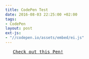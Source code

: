 ```yaml
---
title: CodePen Test
date: 2016-08-03 22:25:00 +02:00
tags:
- CodePen
layout: post
ext-js:
- "//codepen.io/assets/embed/ei.js"
---
```


<pre class="codepen" data-height="470" data-type="result" data-href="kjmBd" data-user="andymcfee" data-safe="true"> <code> </code> <a href="http://codepen.io/andymcfee/pen/kjmBd">Check out this Pen!</a> </pre>